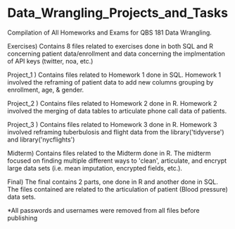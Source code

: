 # Data_Wrangling_Projects_and_Tasks
Compilation of All Homeworks and Exams for QBS 181 Data Wrangling. 

Exercises) Contains 8 files related to exercises done in both SQL and R concerning patient data/enrollment and data concerning the implmentation of API keys (twitter, noa, etc.)

Project_1 ) Contains files related to Homework 1 done in SQL. Homework 1 involved the reframing of patient data to add new columns grouping by enrollment, age, & gender. 

Project_2 ) Contains files related to Homework 2 done in R. Homework 2 involved the merging of data tables to articulate phone call data of patients.  

Project_3 ) Contains files related to Homework 3 done in R. Homework 3 involved reframing tuberbulosis and flight data from the library('tidyverse') and library('nycflights')

Midterm) Contains files related to the Midterm done in R. The midterm focused on finding multiple different ways to 'clean', articulate, and encrypt large data sets (i.e. mean imputation, encrypted fields, etc.). 

Final) The final contains 2 parts, one done in R and another done in SQL. The files contained are related to the articulation of patient (Blood pressure) data sets. 

*All passwords and usernames were removed from all files before publishing
